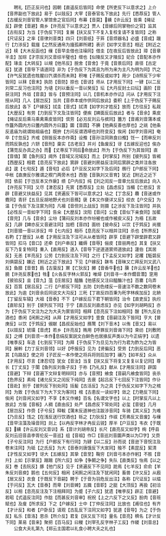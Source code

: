 <!-- { "loadSidebar": true } -->
　　聘礼【匹正反问也】因朝【直遥反后皆同】命使【所吏反下以意求之】上介【音界副也下放此】易于【以豉反】大宰【音泰官名下放此】先行【悉荐反】管人【古缓反刘音官管人掌馆舍之官后同】布幕【音莫】纁【许云反】皆乘【绳证反】辟使【音避】南乡【许亮反下以意求之】贾人【音嫁后同掌物价之官】监其【古衔反】为当【于伪反下同】复展【扶又反下不复入复校复请不复皆同】之称【尺证反】之率【音律刘音类】四只【刘音纸】于笲【音烦器名】必盛【音成】躐行【力涉反】载旜【之然反通帛为旜孤卿所建】表识【如字又音志】相近【附近之近】椟【大木反函也】缫【音早圭借也注璪同】借圭【在夜反后皆放此】璋【音章半圭】加琮【才宗反刘又音综半璧也】缯也【似陵反又才陵反】妃合【音配本亦作配】瑑圭【大转反】以覜【他吊反】脱舍【音舍】于竟【音景后同】直径【古定反】犹道【音导下请道同】非为【于伪反下为其且为所为来为主凡为明为同】饩之【许气反犹遗也牲腥曰饩谓杀而未熟】积唯【子赐反或如字】用少【诗照反下少牢皆同】以秣【音末】执防【音防】掠也【音谅】师从【才用反下同】一肄【以二反刘常二反习也注同】为壝【刘以垂反一音以癸反】坛【大丹反封土曰坛】画阶【音获注同】外垣【音袁】皆与【音预注同】以几【音机本亦作讥】问从【才用反下注授从同】几人【居岂反】当共【音恭本或作供同后放此】委积【上于伪反下子赐反后放此】各下【户嫁反】拭圭【音式】拭清【如字刘才姓反】放而【方往反】私觌【大歴反】有劳【力到反下文及注皆同】便疾【婢面反后放此】者与【音余】乘皮【绳证反后乘马乘禽乘皮皆同】傧劳【必刃反刘云与摈同】簠方【音甫刘音蒲本或作簋外圆内方曰簠内圆外方曰簋】圜【音圆】不腆【他典反善也厚也】之祧【他条反逺庙为祧谓始祖庙也】既拚【方问反谓洒埽也刘符变反】俟闲【如字刘音闲】奄卒【寸忽反】齐戒【侧皆反本亦作斋】设飧【音孙注同熟食曰飧】饪一【而审反刘而鸩反孰也】六钘【音刑】稾实【古老反】并刈【鱼废反】讶【五嫁反迎也】俟办【蒲苋反办具之办】而【丈専反下同后命放此】所为【于伪反下为其皆同】直【音值】闑【鱼列反】阈外【音域又况域反】而上【时掌反】所别【彼列反】皆裼【西歴反】相君【息亮反下放此】賔辟【音避刘房益反注同后賔辟之类并注各放此】逡【七旬反】遁【音旬】必后【户豆反又如字下及后同】鴈行【户郎反下同】中枨【直庚反尔雅谓之楔门两旁木也】西塾【音孰刘又音育】犹近【附近之近下同】依前【于岂反本又作扆】缋【户内反】纯【刘之闰反一音章允反后放此】向入【许亮反下同】又尽【津忍反】先賔【悉荐反】立处【昌虑反】当楣【亡悲反】言辟【音避又扶益反】见其【贤遍反下皆可以意求之】坫之【丁念反】麛【音迷或作麑同】青豻【五旦反胡地野犬也刘音鴈】褎【本又作褏详又反】绞衣【户交反】为温【于伪反下及注賔为同】凡襢【音但刘上战反】则摄【之涉反下及注皆同】并执【必性反一音如字下同】告籴【大歴反】汶阳【音问】公食【音似下亲食同】加萑【音完】几与【音余】尘坋【蒲闷反刘本亦作坋被也或作被皮义反】为梧【五故反】几辟【婢亦反又音避注同】加柶【音四】面枋【彼命反】以饮【于鸩反】尚擸【刘音猎一音以涉反】啐【七内反】相币【息亮反下以相并注同】杀也【所界反】右靮【丁歴反】从者【才用反注及下注可从从者皆同】辟享【音避下辟堂辟君又辟皆同】扣马【音口】还牵【刘户串反】纎缛【音辱】俪皮【音丽两也】其复【扶又反下乃复复特同】重入【直用反】道入【音导下逆道道賔师道放此】蘧伯【其居反】无恙【羊亮反】公劳【力到反注及下同】之行【下孟反又如字】足躩【駈碧反刘俱碧反】嫌近【附近之近下放此】下见【户嫁反】韎韦【音昧又亡拜反刘又武八反】鱼腊【音昔】扃【古萤反】鼏【亡狄反】膷【音香牛也】臐【许云反羊也】膮【许尧反豕也】牲【火各反字林火郭反】唯燖【刘音寻一本作爓音濳】窆用【彼验反】韭【音九】菹【庄居反】醓醢【他感反又注曰醓醢汁也】百罋【乌弄反】百筥【居吕反】二行【户郎反下同】五防【刘色缕反一音速注不数之数同卷末放此】为逾【刘音余后同说文大沟反】三秅【丁故反四百秉为秅字林疾加反】北辀【丁留反车辕】大祖【音泰】不下【户嫁反后下君下朝皆同】治令【直吏反】执纼【直轸反】别于【彼列反下同】于宁【直吕反刘直虑反】亦见【如字刘胡眄反】亦为【于伪反下文注为之为大夫为賔皆同】相拜【息亮反下注如相同】醙【所九反白酒也】黍闲【闲厠之闲】从拜【才用反又如字】壹食【音嗣注及下皆同】亨大【普庚反】以饮【于鸩反】俶献【昌叔反始也】鴈鹜【刘下音木】以侑【音又】易以【以豉反】琥璜【音虎】若乡【许亮反】贿用【呼罪反刘音诲下同】束纺【刘敷罔反】之缚【刘音须一本作息绢反案説文白鲜色也居掾反声类以为今正绢字】以遗【唯季反】车造【七到反下同】为拜【于伪反下为旦见为为行为君为酢为之为皆同】展軨【力丁反刘音领】以好【呼报反】见为【贤徧反】受劳【力到反后同】恶其【乌路反】使之将【子匠反一本作使之将兵将则后加字】禳乃【如羊反】众从【才用反】尽言【津忍切】犹女【音汝】当复【扶又反下将复又复复以复记同】尊长【丁丈反】于闑【鱼列反刘鱼孑反】于祢【乃礼反】献从【才用反注同】辟国【音避】下辩【音遍下文辩复明辩同】亦与【音预】飨食【音嗣凡飨食皆同】丧杀【色界反】素纯【诸允反又之闰反下纯同】去衰【起吕反下七回反下注皆同】作讣【音赴】别于【彼列反下别处同】括髪【古活反】为之具【于伪反又如字下为之棺同】为致【于伪反下为大下文为客同】棺【古患反一读如字】敛之【力艳反下同】俟闲【刘音闲又如字】不享【本又作飨】百名【名谓文字也】以上【时掌反凡以上放此】方版【音板】人稠【直由反】处严【昌虑反下常处同】必玺【音徙】几月【居岂反】作赍【子兮反】释軷【蒲末反道神也注跋涉音同】车骑【其义反】为难【乃旦反】饯之【在浅反送行饮酒也】轹之【力狄反】作祓【芳弗反又音废】与缫【音早注藻及璪音同】剡上【以冉反字林才冉反云锐】厚半【户豆反】韦衣【于既反】纁【许云反刘又音训】系【音计刘胡帝反】长尺【直亮反又如字】绚【呼县反刘云旧音县李胥伦反一音巡】组【音祖】作□【音巡刘音圜声类以为□字】又赍【子兮反注同】为行【户郎反下有行同】为肄【以二反】孙而说【音逊下音恱注及卷末注同】为砥【之氏反】为大【音泰刘唐饿反下大宣同】飱不【素昆反】絜清【才性反又如字】讶大【五嫁反】其挚【音至】鞠穷【刘音弓本亦作躬】不胜【音升】上如【示掌反】蹜蹜【所六反】如争【争鬭之争】失队【直类反】怡焉【以之反】巻【去阮反】豚【他门反】见于【贤遍反下不见同】跄焉【七羊反】俞俞【羊朱反刘音庾】鹅也【五何反】相闲【闲厠之闲注及下犹闲同】畜兽【许又反】从廏【居又反】衣食【于既反下音嗣】聘于【于音为羽危反出注】各称【尺证反】以緼【于问反】瓦大【音泰】而卑【刘音婢】五膱【音职】之脡【大顶反】再扱【初洽反】以相【息亮反注及下注相拜同】为蹙【子六反】犹遗【唯李反】辟正【音避】若昭【式遥反注同】作腍【而甚反刘音审】祝祝【上之六反下之又反】朌肉【音班赋也】及廋【所求反】下之【户嫁反】士中【丁仲反注同】比放也【甫往也】有齐【才计反】和者【户卧反】请观【古乱反下注同又如字】犹道【音导】为之【于伪反】私乐【音洛】恩杀【所介反】君复【扶又反下司】量名【音亮】穧名【才计反下同】莱易【音来】聚把【百马反】曰稯【刘宰孔反字林子工反】作緵【刘音总】
　　公食大夫礼第九【郑云主国君以礼食小聘大夫之礼也】
